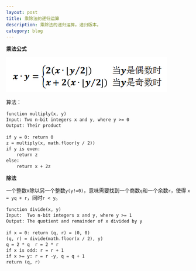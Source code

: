 ```yaml
---
layout: post
title: 乘除法的递归运算
description: 乘除法的递归运算。递归版本。
category: blog
---
```


**乘法公式**

![乘法](/images/chengfa.jpg)

算法：

```
function multiply(x, y)
Input: Two n-bit integers x and y, where y >= 0
Output: Their product

if y = 0: return 0
z = multiply(x, math.floor(y / 2))
if y is even:
    return z
else:
    return x + 2z

```

**除法**

一个整数x除以另一个整数`y(y!=0)`，意味需要找到一个商数`q`和一个余数`r`，使得 `x = yq + r`，同时`r < y`。

```
function divide(x, y)
Input:  Two n-bit integers x and y, where y >= 1
Output: The quotient and remainder of x divided by y

if x = 0: return (q, r) = (0, 0)
(q, r) = divide(math.floor(x / 2), y)
q = 2 * q  r = 2 * r
if x is odd: r = r + 1
if x >= y: r = r -y, q = q + 1
return (q, r)

```
